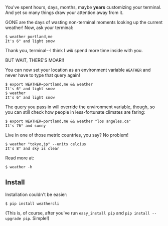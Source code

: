You've spent hours, days, months, maybe **years** customizing your terminal. And yet so many things draw your attention away from it.

GONE are the days of wasting non-terminal moments looking up the current weather! Now, ask your terminal:

    $ weather portland,me
    It's 6° and light snow

Thank you, terminal--I think I *will* spend more time inside with you.

BUT WAIT, THERE'S MOAR!!

You can now set your location as an environment variable `WEATHER` and never have to type that query again!

    $ export WEATHER=portland,me && weather
    It's 6° and light snow
    $ weather
    It's 6° and light snow

The query you pass in will override the environment variable, though, so you can still check how people in less-fortunate climates are faring:

    $ export WEATHER=portland,me && weather "los angeles,ca"
    It's 76° and sunny

Live in one of those metric countries, you say? No problem!

    $ weather "tokyo,jp" --units celcius
    It's 8° and sky is clear

Read more at:

    $ weather -h

Install
-------

Installation couldn't be easier:

    $ pip install weathercli

(This is, of course, after you've run `easy_install pip` and `pip install --upgrade pip`. Simple!)
